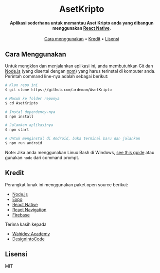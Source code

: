 <h1 align="center">
  <br>
  AsetKripto
  <br>
</h1>

<h4 align="center">Aplikasi sederhana untuk memantau Aset Kripto anda yang dibangun menggunakan <a href="https://reactnative.dev" target="_blank">React Native</a>.</h4>

<p align="center">
  <a href="#cara-menggunakan">Cara menggunakan</a> •
  <a href="#kredit">Kredit</a> •
  <a href="#lisensi">Lisensi</a>
</p>

## Cara Menggunakan

Untuk mengklon dan menjalankan aplikasi ini, anda membutuhkan [Git](https://git-scm.com) dan [Node.js](https://nodejs.org/en/download/) (yang disertai dengan [npm](http://npmjs.com)) yang harus terinstal di komputer anda. Perintah command line-nya adalah sebagai berikut:

```bash
# Klon repo ini
$ git clone https://github.com/ardeman/AsetKripto

# Masuk ke folder reponya
$ cd AsetKripto

# Instal dependency-nya
$ npm install

# Jalankan aplikasinya
$ npm start

# Untuk menginstal di Android, buka terminal baru dan jalankan
$ npm run android
```

Note: Jika anda menggunakan Linux Bash di Windows, [see this guide](https://www.howtogeek.com/261575/how-to-run-graphical-linux-desktop-applications-from-windows-10s-bash-shell/) atau gunakan `node` dari command prompt.

## Kredit

Perangkat lunak ini menggunakan paket open source berikut:

- [Node.js](https://nodejs.org/)
- [Expo](https://expo.io/)
- [React Native](https://reactnative.dev)
- [React Navigation](https://reactnavigation.org)
- [Firebase](https://firebase.google.com/)

Terima kasih kepada
- [Wahidev Academy](https://www.youtube.com/channel/UCXsAaDHG8E4PN3rIHGaZ4XQ)
- [DesignIntoCode](https://www.youtube.com/channel/UCPZlE8KsMkumnjEMOcJDxuQ)

## Lisensi

MIT